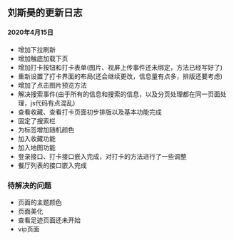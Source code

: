## 刘斯昊的更新日志

#### 2020年4月15日

* 增加下拉刷新
* 增加触底加载下页
* 增加打卡按钮和打卡表单(图片、视屏上传事件还未绑定，方法已经写好了)
* 重新设置了打卡界面的布局(还会继续更改，信息量有点多，排版还要考虑)
* 增加了点击图片预览方法
* 解决搜索事件(由于所有的信息和搜索的信息，以及分页处理都在同一页面处理，js代码有点混乱)
* 查看收藏、查看打卡页面初步排版以及基本功能完成
* 固定了搜索栏
* 为标签增加随机颜色
* 加入收藏功能
* 加入地图功能
* 登录接口、打卡接口嵌入完成，对打卡的方法进行了一些调整
* 餐厅列表的接口嵌入完成

### 待解决的问题

* 页面的主题颜色
* 页面美化
* 查看足迹页面还未开始
* vip页面